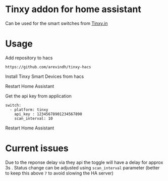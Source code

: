 # Tinxy addon for home assistant


Can be used for the smart switches from [Tinxy.in](https://tinxy.in/)

# Usage 

Add repository to hacs 

```
https://github.com/arevindh/tinxy-hacs
```

Install Tinxy Smart Devices from hacs

Restart Home Assistant

Get the api key from application 

```
switch:
  - platform: tinxy
    api_key : 12345678901234567890
    scan_interval: 10
```

Restart Home Assistant

# Current issues

Due to the reponse delay via they api the toggle will have a delay for approx 3s . Status change can be adjusted using `scan_interval` parameter (better to keep this above `7` to avoid slowing the HA server)

